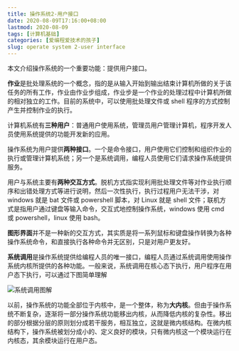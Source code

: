 ```yaml
---
title: 操作系统2-用户接口
date: 2020-08-09T17:16:00+08:00
lastmod: 2020-08-09
tags: [计算机基础]
categories: [爱编程爱技术的孩子]
slug: operate system 2-user interface 
---
```


本文介绍操作系统的一个重要功能：提供用户接口。

<!--more-->

**作业**是批处理系统的一个概念，指的是从输入开始到输出结束计算机所做的关于该任务的所有工作，作业由作业步组成，作业步是一个作业的处理过程中计算机所做的相对独立的工作。目前的系统中，可以使用批处理文件或 shell 程序的方式控制产生并控制作业的执行。

计算机系统有**三种用户**：普通用户使用系统，管理员用户管理计算机，程序开发人员使用系统提供的功能开发新的应用。

操作系统为用户提供**两种接口**。一个是命令接口，用户使用它们控制和组织作业的执行或管理计算机系统；另一个是系统调用，编程人员使用它们请求操作系统提供服务。

用户与系统主要有**两种交互方式**。脱机方式指实现利用批处理文件等对作业执行顺序和出错处理方式等进行说明，然后一次性执行，执行过程用户无法干涉，对 windows 就是 bat 文件或 powershell 脚本，对 Linux 就是 shell 文件；联机方式是指用户通过键盘等输入命令，交互式地控制操作系统，windows 使用 cmd 或 powershell，linux 使用 bash。

**图形界面**并不是一种新的交互方式，其实质是将一系列鼠标和键盘操作转换为各种操作系统命令，和直接执行各种命令并无区别，只是对用户更友好。

**系统调用**是操作系统提供给编程人员的唯一接口，编程人员通过系统调用使用操作系统内核所提供的各种功能。一般来说，系统调用在核心态下执行，用户程序在用户态下执行，可以通过下图简单理解

![系统调用图解](https://picped-1301226557.cos.ap-beijing.myqcloud.com/BC_20200809_%E7%B3%BB%E7%BB%9F%E8%B0%83%E7%94%A8%E5%9B%BE%E8%A7%A3.png)

以前，操作系统的功能全部位于内核中，是一个整体，称为**大内核**。但由于操作系统不断复杂，逐渐将一部分操作系统功能移出内核，从而降低内核的复杂性。移出的部分根据分层的原则划分成若干服务，相互独立，这就是微内核结构。在微内核结构下，操作系统被划分成小的、定义良好的模块，只有微内核这一个模块运行在内核态，其余模块运行在用户态。